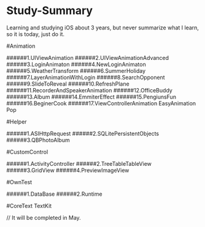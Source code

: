 Study-Summary
============

Learning and studying iOS about 3 years, but never summarize what I learn, so it is today, just do it.

#Animation

######1.UIViewAnimation
######2.UIViewAnimationAdvanced
######3.LoginAnimaton
######4.NewLoginAnimaton
######5.WeatherTransform
######6.SummerHoliday
######7.LayerAnimationWithLogin
######8.SearchOpponent
######9.SlideToReveal
######10.RefreshPlane
######11.RecorderAndSpeakerAnimation
######12.OfficeBuddy
######13.Album
######14.EmmiterEffect
######15.PengiunsFun
######16.BeginerCook
######17.ViewControllerAnimation EasyAnimation Pop

#Helper

######1.ASIHttpRequest
######2.SQLitePersistentObjects
######3.QBPhotoAlbum

#CustomControl

######1.ActivityController
######2.TreeTableTableView
######3.GridView
######4.PreviewImageView

#OwnTest

######1.DataBase
######2.Runtime

#CoreText TextKit

// It will be completed in May.
